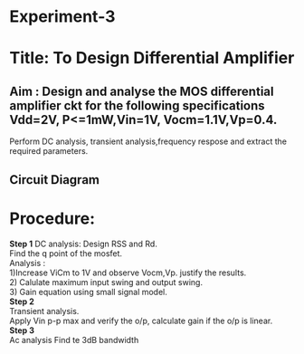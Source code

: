 # Experiment-3  
# Title: To Design Differential Amplifier  
## Aim : Design and analyse the MOS differential amplifier ckt for the following specifications Vdd=2V, P<=1mW,Vin=1V, Vocm=1.1V,Vp=0.4.  
Perform DC analysis, transient analysis,frequency respose and extract the required parameters.  
## Circuit Diagram



# Procedure:   
**Step 1**
DC analysis: Design RSS and Rd.  
Find the q point of the mosfet.    
Analysis :  
1)Increase ViCm to 1V and observe Vocm,Vp. justify the results.  
2) Calulate maximum input swing and output swing.  
3) Gain equation using small signal model.  
**Step 2**  
Transient analysis.   
Apply Vin p-p max and verify the o/p, calculate gain if the o/p is linear.  
**Step 3**  
Ac analysis
Find te 3dB bandwidth



